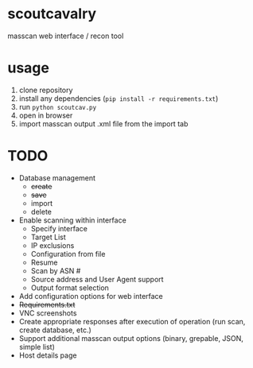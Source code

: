 # scoutcavalry
masscan web interface / recon tool

# usage
1. clone repository
2. install any dependencies (```pip install -r requirements.txt```)
3. run ```python scoutcav.py```
4. open in browser
5. import masscan output .xml file from the import tab

# TODO
* Database management 
    * ~~create~~ 
    * ~~save~~ 
    * import
    * delete
* Enable scanning within interface
    * Specify interface
    * Target List
    * IP exclusions
    * Configuration from file
    * Resume
    * Scan by ASN #
    * Source address and User Agent support
    * Output format selection
* Add configuration options for web interface
* ~~Requirements.txt~~
* VNC screenshots
* Create appropriate responses after execution of operation (run scan, create database, etc.)
* Support additional masscan output options (binary, grepable, JSON, simple list)
* Host details page

